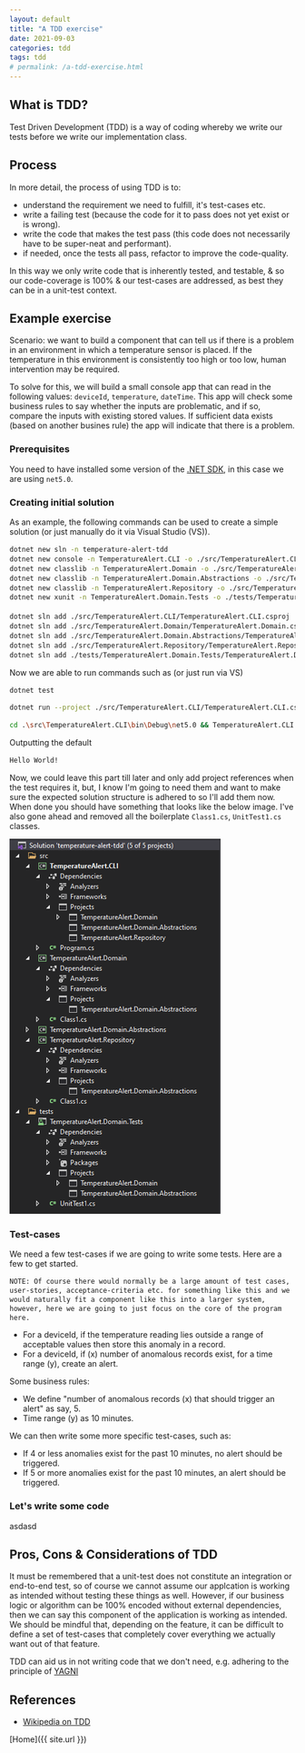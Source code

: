 ```yaml
---
layout: default
title: "A TDD exercise"
date: 2021-09-03
categories: tdd
tags: tdd
# permalink: /a-tdd-exercise.html
---
```


## What is TDD?

Test Driven Development (TDD) is a way of coding whereby we write our tests before we write our implementation class.

## Process

In more detail, the process of using TDD is to:

- understand the requirement we need to fulfill, it's test-cases etc.
- write a failing test (because the code for it to pass does not yet exist or is wrong).
- write the code that makes the test pass (this code does not necessarily have to be super-neat and performant).
- if needed, once the tests all pass, refactor to improve the code-quality.

In this way we only write code that is inherently tested, and testable, & so our code-coverage is 100% & our test-cases are addressed, as best they can be in a unit-test context.

## Example exercise

Scenario: we want to build a component that can tell us if there is a problem in an environment in which a temperature sensor is placed. If the temperature in this environment is consistently too high or too low, human intervention may be required.

To solve for this, we will build a small console app that can read in the following values: `deviceId`, `temperature`, `dateTime`. This app will check some business rules to say whether the inputs are problematic, and if so, compare the inputs with existing stored values. If sufficient data exists (based on another busines rule) the app will indicate that there is a problem.

### Prerequisites

You need to have installed some version of the [.NET SDK](https://dotnet.microsoft.com/download), in this case we are using `net5.0`.

### Creating initial solution

As an example, the following commands can be used to create a simple solution (or just manually do it via Visual Studio (VS)).

```sh
dotnet new sln -n temperature-alert-tdd
dotnet new console -n TemperatureAlert.CLI -o ./src/TemperatureAlert.CLI
dotnet new classlib -n TemperatureAlert.Domain -o ./src/TemperatureAlert.Domain
dotnet new classlib -n TemperatureAlert.Domain.Abstractions -o ./src/TemperatureAlert.Domain.Abstractions
dotnet new classlib -n TemperatureAlert.Repository -o ./src/TemperatureAlert.Repository
dotnet new xunit -n TemperatureAlert.Domain.Tests -o ./tests/TemperatureAlert.Domain.Tests

dotnet sln add ./src/TemperatureAlert.CLI/TemperatureAlert.CLI.csproj
dotnet sln add ./src/TemperatureAlert.Domain/TemperatureAlert.Domain.csproj
dotnet sln add ./src/TemperatureAlert.Domain.Abstractions/TemperatureAlert.Domain.Abstractions.csproj
dotnet sln add ./src/TemperatureAlert.Repository/TemperatureAlert.Repository.csproj
dotnet sln add ./tests/TemperatureAlert.Domain.Tests/TemperatureAlert.Domain.Tests.csproj
```

Now we are able to run commands such as (or just run via VS)

```sh
dotnet test
```

```sh
dotnet run --project ./src/TemperatureAlert.CLI/TemperatureAlert.CLI.csproj
```

```sh
cd .\src\TemperatureAlert.CLI\bin\Debug\net5.0 && TemperatureAlert.CLI.exe
```

Outputting the default

```sh
Hello World!
```

Now, we could leave this part till later and only add project references when the test requires it, but, I know I'm going to need them and want to make sure the expected solution structure is adhered to so I'll add them now. When done you should have something that looks like the below image. I've also gone ahead and removed all the boilerplate `Class1.cs`, `UnitTest1.cs` classes.

![Initial Solution Structure](/images/tdd/initial-solution-structure.png)

### Test-cases

We need a few test-cases if we are going to write some tests. Here are a few to get started.

```text
NOTE: Of course there would normally be a large amount of test cases, user-stories, acceptance-criteria etc. for something like this and we would naturally fit a component like this into a larger system, however, here we are going to just focus on the core of the program here.
```

- For a deviceId, if the temperature reading lies outside a range of acceptable values then store this anomaly in a record.
- For a deviceId, if (x) number of anomalous records exist, for a time range (y), create an alert.

Some business rules:

- We define "number of anomalous records (x) that should trigger an alert" as say, 5.
- Time range (y) as 10 minutes.

We can then write some more specific test-cases, such as:

- If 4 or less anomalies exist for the past 10 minutes, no alert should be triggered.
- If 5 or more anomalies exist for the past 10 minutes, an alert should be triggered.

### Let's write some code

asdasd

## Pros, Cons & Considerations of TDD

It must be remembered that a unit-test does not constitute an integration or end-to-end test, so of course we cannot assume our applcation is working as intended without testing these things as well. However, if our business logic or algorithm can be 100% encoded without external dependencies, then we can say this component of the application is working as intended. We should be mindful that, depending on the feature, it can be difficult to define a set of test-cases that completely cover everything we actually want out of that feature.

TDD can aid us in not writing code that we don't need, e.g. adhering to the principle of [YAGNI](https://martinfowler.com/bliki/Yagni.html)

## References

- [Wikipedia on TDD](https://en.wikipedia.org/wiki/Test-driven_development)

[Home]({{ site.url }})

